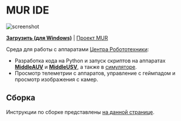 # MUR IDE

![screenshot](https://robocenter.net/media/files/mur-ide.png)

__[Загрузить (для Windows)](https://murproject.com/#muride)__ | [Проект MUR](https://murproject.com/)

Среда для работы с аппаратами [Центра Робототехники](https://robocenter.net/):

- Разработка кода на Python и запуск скриптов на аппаратах __[MiddleAUV](https://robocenter.net/goods/kit/middleauv/)__ и __[MiddleUSV](https://robocenter.net/goods/kit/middleusvnew/)__, а также в [симуляторе](https://github.com/murproject/mur_simulator).
- Просмотр телеметрии с аппаратов, управление с геймпадом и просмотр изображения с камер.

## Сборка

Инструкции по сборке представлены [на данной странице](https://wiki.murproject.com/ru/MurIDE/building-ide).